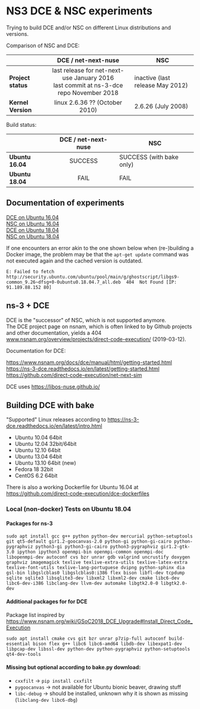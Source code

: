 # NS3 DCE & NSC experiments
Trying to build DCE and/or NSC on different Linux distributions and versions.

Comparison of NSC and DCE:

|         		| **DCE / net-next-nuse**           | **NSC**  |
| ------------- 	|:-------------:| -----|
| **Project status**      | last release for net-next-use January 2016<br>last commit at ns-3-dce repo November 2018  | inactive (last release May 2012) |
| **Kernel Version**      |    linux 2.6.36 ?? (October 2010)   |   2.6.26 (July 2008) |

Build status:

|         		| **DCE / net-next-nuse**           | **NSC**  |
| ------------- 	|:-------------:| -----|
| **Ubuntu 16.04**      | SUCCESS | SUCCESS (with bake only) |
| **Ubuntu 18.04**      | FAIL      |   FAIL |

## Documentation of experiments

[DCE on Ubuntu 16.04](dce-docker-ubuntu1604/)  
[NSC on Ubuntu 16.04](nsc-docker-ubuntu1604/)  
[DCE on Ubuntu 18.04](dce-docker-ubuntu1804/)  
[NSC on Ubuntu 18.04](nsc-docker-ubuntu1804/)  

If one encounters an error akin to the one shown below when (re-)building a Docker image, the problem may be that the `apt-get update` command was not executed again and the cached version is outdated.
```
E: Failed to fetch http://security.ubuntu.com/ubuntu/pool/main/g/ghostscript/libgs9-common_9.26~dfsg+0-0ubuntu0.18.04.7_all.deb  404  Not Found [IP: 91.189.88.152 80]
```

## ns-3 + DCE
DCE is the "successor" of NSC, which is not supported anymore.  
The DCE project page on nsnam, which is often linked to by Github projects and other documentation, yields a 404   www.nsnam.org/overview/projects/direct-code-execution/ (2019-03-12). 

Documentation for DCE:

https://www.nsnam.org/docs/dce/manual/html/getting-started.html  
https://ns-3-dce.readthedocs.io/en/latest/getting-started.html  
https://github.com/direct-code-execution/net-next-sim

DCE uses https://libos-nuse.github.io/

## Building DCE with bake
"Supported" Linux releases according to https://ns-3-dce.readthedocs.io/en/latest/intro.html
  * Ubuntu 10.04 64bit
  * Ubuntu 12.04 32bit/64bit
  * Ubuntu 12.10 64bit
  * Ubuntu 13.04 64bit
  * Ubuntu 13.10 64bit (new)
  * Fedora 18 32bit
  * CentOS 6.2 64bit
    
There is also a working Dockerfile for Ubuntu 16.04 at https://github.com/direct-code-execution/dce-dockerfiles

### Local (non-docker) Tests on Ubuntu 18.04
#### Packages for ns-3 
```
sudo apt install gcc g++ python python-dev mercurial python-setuptools git qt5-default gir1.2-goocanvas-2.0 python-gi python-gi-cairo python-pygraphviz python3-gi python3-gi-cairo python3-pygraphviz gir1.2-gtk-3.0 ipython ipython3 openmpi-bin openmpi-common openmpi-doc libopenmpi-dev autoconf cvs bzr unrar gdb valgrind uncrustify doxygen graphviz imagemagick texlive texlive-extra-utils texlive-latex-extra texlive-font-utils texlive-lang-portuguese dvipng python-sphinx dia gsl-bin libgslcblas0 libgslcblas0:i386 flex bison libfl-dev tcpdump sqlite sqlite3 libsqlite3-dev libxml2 libxml2-dev cmake libc6-dev libc6-dev-i386 libclang-dev llvm-dev automake libgtk2.0-0 libgtk2.0-dev
```
#### Additional packages for for DCE  
Package list inspired by https://www.nsnam.org/wiki/GSoC2018_DCE_Upgrade#Install_Direct_Code_Execution  
```
sudo apt install cmake cvs git bzr unrar p7zip-full autoconf build-essential bison flex g++ libc6 libc6-amd64 libdb-dev libexpat1-dev libpcap-dev libssl-dev python-dev python-pygraphviz python-setuptools qt4-dev-tools
```

#### Missing but optional according to bake.py download:
  * `cxxfilt` -> `pip install cxxfilt`
  * `pygoocanvas` -> not available for Ubuntu bionic beaver, drawing stuff
  * `libc-debug` -> should be installed, unknown why it is shown as missing (`libclang-dev libc6-dbg`)
